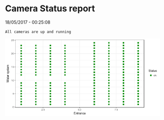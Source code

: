 Camera Status report
================
18/05/2017 - 00:25:08

    All cameras are up and running

![](camreport_files/figure-markdown_github/unnamed-chunk-2-1.png)
